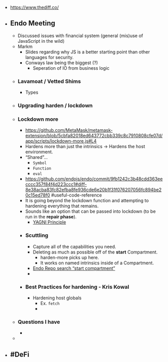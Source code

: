 - https://www.thediff.co/
- ## Endo Meeting
	- Discussed issues with financial system (general (mis)use of JavaScript in the wild)
	- Markm
		- Slides regarding why JS is a better starting point than other languages for security.
		- Conways law being the biggest (?)
			- Seperation of IO from business logic
	- ### Lavamoat / Vetted Shims
		- Types
	- ### Upgrading harden / lockdown
	- ### Lockdown more
		- https://github.com/MetaMask/metamask-extension/blob/5cbfa82018ed643772cbb339c8c7910808cfe07d/app/scripts/lockdown-more.js#L4
		- Hardens more than just the intrinsics -> Hardens the host environment.
		- “Shared”…
			- `Symbol`
			- `Function`
			- `eval`
		- https://github.com/endojs/endo/commit/9fb1242c3b48cdd363eecccc357f84f4d223ccc1#diff-8e38acba83fc82efba8fe936cde6e20b1f31f076207056fc894be20c15ed78f0 #useful-code-reference
		- It is going beyond the lockdown function and attempting to hardening everything that remains.
		- Sounds like an option that can be passed into lockdown (to be run in the **repair phase**).
			- [YAGNI Principle](https://en.wikipedia.org/wiki/You_aren%27t_gonna_need_it)
		- ### Scuttling
			- Capture all of the capabilities you need.
			- Deleting as much as possible off of the **start** Compartment.
				- harden-more picks up here.
				- It works on named intrinsics inside of a Compartment.
			- [Endo Repo search “start compartment”](https://github.com/search?q=repo%3Aendojs%2Fendo%20start%20compartment&type=code)
			-
		- ### Best Practices for hardening - Kris Kowal
			- Hardening host globals
				- Ex. `fetch`
				-
	- ### Questions I have
		-
	-
- #DeFi
	-